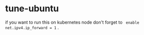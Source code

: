 # tune-ubuntu

if you want to run this on kubernetes node don't forget to ``` enable net.ipv4.ip_forward = 1``` .
